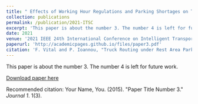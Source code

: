 ```yaml
---
title: " Effects of Working Hour Regulations and Parking Shortages on Truck Electrification"
collection: publications
permalink: /publication/2021-ITSC
excerpt: 'This paper is about the number 3. The number 4 is left for future work.'
date: 2021
venue: '2021 IEEE 24th International Conference on Intelligent Transportation Systems (ITSC) (Accepted)'
paperurl: 'http://academicpages.github.io/files/paper3.pdf'
citation: 'F. Vital and P. Ioannou, "Truck Routing under Rest Area Parking Constraints," <i>2021 IEEE 24th International Conference on Intelligent Transportation Systems (ITSC)</i>, 2021 (Accepted)'
---
```

This paper is about the number 3. The number 4 is left for future work.

[Download paper here](http://academicpages.github.io/files/paper3.pdf)

Recommended citation: Your Name, You. (2015). "Paper Title Number 3." <i>Journal 1</i>. 1(3).